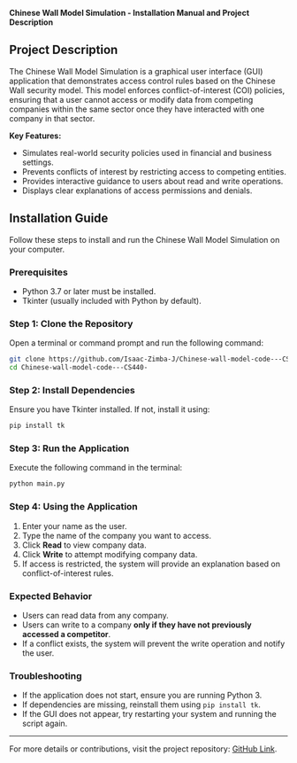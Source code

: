 **Chinese Wall Model Simulation - Installation Manual and Project Description**

## Project Description
The Chinese Wall Model Simulation is a graphical user interface (GUI) application that demonstrates access control rules based on the Chinese Wall security model. This model enforces conflict-of-interest (COI) policies, ensuring that a user cannot access or modify data from competing companies within the same sector once they have interacted with one company in that sector.

**Key Features:**
- Simulates real-world security policies used in financial and business settings.
- Prevents conflicts of interest by restricting access to competing entities.
- Provides interactive guidance to users about read and write operations.
- Displays clear explanations of access permissions and denials.

## Installation Guide
Follow these steps to install and run the Chinese Wall Model Simulation on your computer.

### **Prerequisites**
- Python 3.7 or later must be installed.
- Tkinter (usually included with Python by default).

### **Step 1: Clone the Repository**
Open a terminal or command prompt and run the following command:
```bash
git clone https://github.com/Isaac-Zimba-J/Chinese-wall-model-code---CS440-.git
cd Chinese-wall-model-code---CS440-
```

### **Step 2: Install Dependencies**
Ensure you have Tkinter installed. If not, install it using:
```bash
pip install tk
```

### **Step 3: Run the Application**
Execute the following command in the terminal:
```bash
python main.py
```

### **Step 4: Using the Application**
1. Enter your name as the user.
2. Type the name of the company you want to access.
3. Click **Read** to view company data.
4. Click **Write** to attempt modifying company data.
5. If access is restricted, the system will provide an explanation based on conflict-of-interest rules.

### **Expected Behavior**
- Users can read data from any company.
- Users can write to a company **only if they have not previously accessed a competitor**.
- If a conflict exists, the system will prevent the write operation and notify the user.

### **Troubleshooting**
- If the application does not start, ensure you are running Python 3.
- If dependencies are missing, reinstall them using `pip install tk`.
- If the GUI does not appear, try restarting your system and running the script again.

---

For more details or contributions, visit the project repository: [GitHub Link](https://github.com/Isaac-Zimba-J/Chinese-wall-model-code---CS440-.git).


